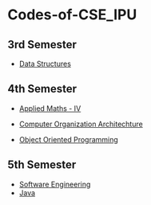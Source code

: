# Codes-of-CSE_IPU


3rd Semester
---------------------
- [Data Structures](https://github.com/GauravJain98/DataStructuresLab) 
 

4th Semester
---------------------
- [Applied Maths - IV](https://github.com/GauravJain98/Mathslab)

- [Computer Organization Architechture](https://github.com/GauravJain98/COAlab)

- [Object Oriented Programming](https://github.com/GauravJain98/OOPSlab)

5th Semester
---------------------
- [Software Engineering](https://github.com/GauravJain98/SE-Lab)
- [Java](https://github.com/GauravJain98/Java-Lab/tree/master)
